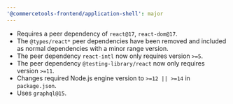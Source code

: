 ```yaml
---
'@commercetools-frontend/application-shell': major
---
```


- Requires a peer dependency of `react@17`, `react-dom@17`.
- The `@types/react*` peer dependencies have been removed and included as normal dependencies with a minor range version.
- The peer dependency `react-intl` now only requires version `>=5`.
- The peer dependency `@testing-library/react` now only requires version `>=11`.
- Changes required Node.js engine version to `>=12 || >=14` in `package.json`.
- Uses `graphql@15`.
